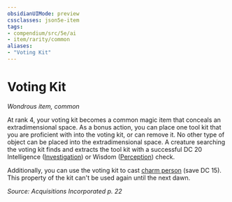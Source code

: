 ```yaml
---
obsidianUIMode: preview
cssclasses: json5e-item
tags:
- compendium/src/5e/ai
- item/rarity/common
aliases: 
- "Voting Kit"
---
```

# Voting Kit
*Wondrous item, common*  


At rank 4, your voting kit becomes a common magic item that conceals an extradimensional space. As a bonus action, you can place one tool kit that you are proficient with into the voting kit, or can remove it. No other type of object can be placed into the extradimensional space. A creature searching the voting kit finds and extracts the tool kit with a successful DC 20 Intelligence ([Investigation](Mechanics/Rules/skills.md#Investigation)) or Wisdom ([Perception](Mechanics/Rules/skills.md#Perception)) check.

Additionally, you can use the voting kit to cast [charm person](Mechanics/spells/charm-person.md) (save DC 15). This property of the kit can't be used again until the next dawn.

*Source: Acquisitions Incorporated p. 22*